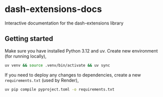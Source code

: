 # dash-extensions-docs

Interactive documentation for the dash-extensions library

## Getting started

Make sure you have installed Python 3.12 and uv. Create new environment (for running locally),

```bash
uv venv && source .venv/bin/activate && uv sync
```

If you need to deploy any changes to dependencies, create a new `requirements.txt` (used by Render),

```bash
uv pip compile pyproject.toml -o requirements.txt
```
